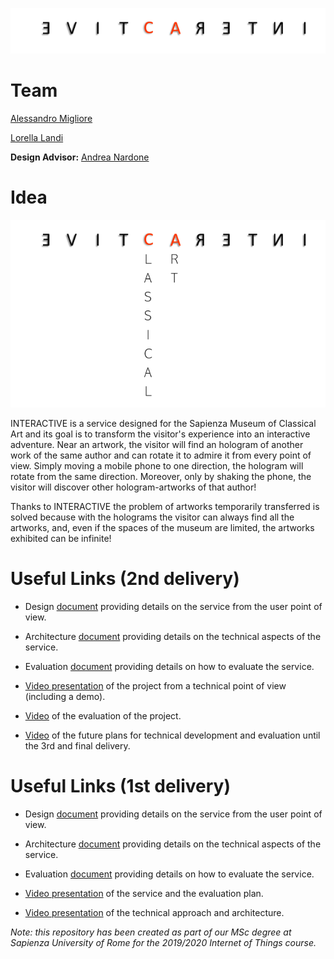 ![logoPiccolo](/images/interactiveLogoPiccolo.png)
# Team
[Alessandro Migliore](https://www.linkedin.com/in/alessandro-migliore-bab4631a3)

[Lorella Landi](https://www.linkedin.com/in/lorella-landi-a485361a3/)

**Design Advisor:** [Andrea Nardone](https://www.linkedin.com/in/andrea-nardone-161740183/)

# Idea
![logo](/images/interACtive.png)

INTERACTIVE is a service designed for the Sapienza Museum of Classical Art and its goal is to transform the visitor's experience into an interactive adventure.
Near an artwork, the visitor will find an hologram of another work of the same author and can rotate it to admire it from every point of view. Simply moving a mobile phone to one direction, the hologram will rotate from the same direction. Moreover, only by shaking the phone, the visitor will discover other hologram-artworks of that author!


Thanks to INTERACTIVE the problem of artworks temporarily transferred is solved because with the holograms the visitor can always find all the artworks, and,  even if the spaces of the museum are limited, the artworks exhibited can be infinite!

# Useful Links (2nd delivery)

- Design [document](https://github.com/alessandromigliore/InteractiveClassicalArt/blob/master/Second%20delivery/Design.md) providing details on the service from the user point of view.

- Architecture [document](https://github.com/alessandromigliore/InteractiveClassicalArt/blob/master/Second%20delivery/Architecture.md) providing details on the technical aspects of the service.

- Evaluation [document](https://github.com/alessandromigliore/InteractiveClassicalArt/blob/master/Second%20delivery/Evaluation.md) providing details on how to evaluate the service.

- [Video presentation](https://www.youtube.com/watch?v=PBK3A3MP-Pk&feature=youtu.be) of the project from a technical point of view (including a demo). 
- [Video](https://youtu.be/Zpd_bwBcyuc) of the evaluation of the project.
- [Video](https://youtu.be/Lh0dFts2tMY) of the future plans for technical development and evaluation until the 3rd and final delivery.

# Useful Links (1st delivery)

- Design [document](https://github.com/alessandromigliore/InteractiveClassicalArt/blob/master/First%20delivery/Design.md) providing details on the service from the user point of view.

- Architecture [document](https://github.com/alessandromigliore/InteractiveClassicalArt/blob/master/First%20delivery/Architecture.md) providing details on the technical aspects of the service.

- Evaluation [document](https://github.com/alessandromigliore/InteractiveClassicalArt/blob/master/First%20delivery/Evaluation.md) providing details on how to evaluate the service.

- [Video presentation](https://youtu.be/t0RmKrMV30Q) of the service and the evaluation plan.
- [Video presentation](https://youtu.be/RbFbud1RUGk) of the technical approach and architecture.

*Note: this repository has been created as part of our MSc degree at Sapienza University of Rome for the 2019/2020 Internet of Things course.*
